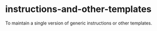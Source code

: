 # instructions-and-other-templates
To maintain a single version of generic instructions or other templates.
